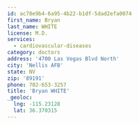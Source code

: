 ```yaml
---
id: ac78e9b4-6a95-4b22-b1df-5dad2efa0074
first_name: Bryan
last_name: WHITE
license: M.D.
services:
  - cardiovascular-diseases
category: doctors
address: '4700 Las Vegas Blvd North'
city: 'Nellis AFB'
state: NV
zip: '89191'
phone: 702-653-3257
title: 'Bryan WHITE'
_geoloc:
  lng: -115.23128
  lat: 36.370315
---
```

